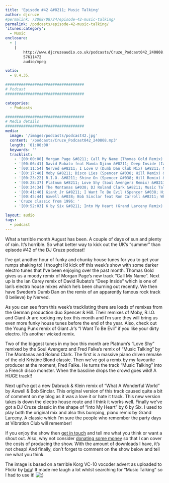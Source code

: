 ```yaml
---
title: 'Episode #42 &#8211; Music Talking'
author: djcruze
#permalink: /2008/08/24/episode-42-music-talking/
permalink: /podcasts/episode-42-music-talking/
'itunes:category':
  - Music
enclosure:
  - |
    |
        http://www.djcruzeaudio.co.uk/podcasts/Cruze_Podcast042_240808.mp3
        57611472
        audio/mpeg

votio:
  - 8.4,35,

###################################
# Podcast
###################################

categories:
  - Podcasts

###################################
# Media details
###################################
media:
  image: '/images/podcasts/podcast42.jpg'
  content: '/podcasts/Cruze_Podcast042_240808.mp3'
  length: '01:00:00'
  keywords: ''
  tracklist:
    - '[00:00:00] Morgan Page &#8211; Call My Name (Thomas Gold Remix) &#8211; Nettwerk'
    - '[00:06:41] David Rubato feat Manda Djinn &#8211; Deep Inside (Ian Carey Remix) &#8211; Gut Recordings'
    - '[00:11:54] Nerved &#8211; I Love U (Dumb Dan Club Mix) &#8211; MMS Records'
    - '[00:17:40] Moby &#8211; Disco Lies (Spencer &#038; Hill Remix) &#8211; Mute'
    - '[00:23:22] R.I.O. &#8211; Shine On (Spencer &#038; Hill Remix) &#8211; 4th &#038; Broadway'
    - '[00:28:37] Platnum &#8211; Love Shy (Soul Avengerz Remix) &#8211; Hard 2 Beat'
    - '[00:34:34] The Montanas &#038; DJ Roland Clark &#8211; Music Talking (Fred Falke Remix) &#8211; Strictly'
    - '[00:41:46] Giant Jr &#8211; I Want To Be Evil (Spencer &#038; Hill Remix) &#8211; White'
    - '[00:45:44] Axwell &#038; Bob Sinclar feat Ron Carroll &#8211; What A Wonderful World (Dabruck &#038; Klein Mix) &#8211; Defected Records'
    - 'Cruze classic from 1996: '
    - '[00:52:03] 6 by Six &#8211; Into My Heart (Grand Larceny Remix) &#8211; 6&#215;6 Records'

layout: audio
tags:
  - podcast
---
```


What a terrible month August has been. A couple of days of sun and plenty of rain. It&#8217;s horrible. So what better way to kick out the UK&#8217;s &#8220;summer&#8221; than episode #42 of the DJ Cruze podcast!

I&#8217;ve got another hour of funky and chunky house tunes for you to get your rumps shaking to! I thought I&#8217;d kick off this week&#8217;s show with some darker electro tunes that I&#8217;ve been enjoying over the past month. Thomas Gold gives us a moody remix of Morgan Page&#8217;s new track &#8220;Call My Name&#8221;. Next up is the Ian Carey remix of David Rubato&#8217;s &#8220;Deep Inside&#8221; which is one of Ian&#8217;s electro house mixes which he&#8217;s been churning out recently. We then have Sweden&#8217;s Dumb Dan on the remix of an apparently famous rock track (I believe) by Nerved.

As you can see from this week&#8217;s tracklisting there are loads of remixes from the German production duo Spencer &#038; Hill. Their remixes of Moby, R.I.O. and Giant Jr are rocking my box this month and I&#8217;m sure they will bring us even more funky house tunes before the end of the year. Also, check out the Young Punx remix of Giant Jr&#8217;s &#8220;I Want To Be Evil&#8221; if you like your dirty electro. It&#8217;s another wicked remix.

Two of the biggest tunes in my box this month are Platnum&#8217;s &#8220;Love Shy&#8221; remixed by the Soul Avengerz and Fred Falke&#8217;s remix of &#8220;Music Talking&#8221; by The Montanas and Roland Clark. The first is a massive piano driven remake of the old Kristine Blond classic. Then we&#8217;ve got a remix by my favourite producer at the moment, Fred Falke. He turns the track &#8220;Music Talking&#8221; into a French disco monster. When the bassline drops the crowd goes wild! A HUGE track!!

Next upI&#8217;ve got a new Dabruck &#038; Klein remix of &#8220;What A Wonderful World&#8221; by Axwell &#038; Bob Sinclar. This original version of this track caused quite a bit of comment on my blog as it was a love it or hate it track. This new version takes is down the electro house route and I think it works well. Finally we&#8217;ve got a DJ Cruze classic in the shape of &#8220;Into My Heart&#8221; by 6 by Six. I used to play both the original mix and also this bumping, piano remix by Grand Larceny. A classic which I&#8217;m sure the people who remember the party days at Vibration Club will remember!

If you enjoy the show then [get in touch][1] and tell me what you think or want a shout out. Also, why not consider [donating some money][2] so that I can cover the costs of producing the show. With the amount of downloads I have, it&#8217;s not cheap! And finally, don&#8217;t forget to comment on the show below and tell me what you think.

The image is based on a terrible Korg VC-10 vocoder advert as uploaded to Flickr by [bdu][5]! It made me laugh a lot whilst searching for &#8220;Music Talking&#8221; so I had to use it! <img src="http://www.djcruze.co.uk/cms/wp-includes/images/smilies/icon_wink.gif" alt=";)" class="wp-smiley" />

[1]: /contact
[2]: http://www.dreamhost.com/donate.cgi?id=8244
[3]: http://www.djcruze.co.uk/cms/wp-content/DownloadButton.gif
[4]: http://www.djcruzeaudio.co.uk/podcasts/Cruze_Podcast042_240808.mp3
[5]: http://flickr.com/photos/bdu/148574382/
